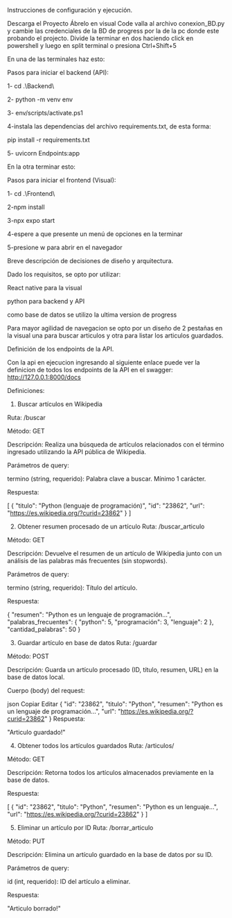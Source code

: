 

Instrucciones de configuración y ejecución.

Descarga el Proyecto 
Ábrelo en visual Code
valla al archivo conexion_BD.py y cambie las credenciales de la BD de progress por la de la pc donde este probando el projecto.
Divide la terminar en dos haciendo click en powershell y luego en split terminal o presiona Ctrl+Shift+5

En una de las terminales haz esto:

Pasos para iniciar el backend (API):

1- cd .\Backend\

2- python -m venv env

3- env/scripts/activate.ps1

4-instala las dependencias del archivo requirements.txt, de esta forma:

pip install -r requirements.txt

5- uvicorn Endpoints:app

En la otra terminar esto:

Pasos para iniciar el frontend (Visual):

1- cd .\Frontend\

2-npm install

3-npx expo start

4-espere a que presente un menú de opciones en la terminar

5-presione w para abrir en el navegador





Breve descripción de decisiones de diseño y arquitectura.

Dado los requisitos, se opto por utilizar:

React native para la visual

python para backend y API

como base de datos se utilizo la ultima version de progress

Para mayor agilidad de navegacion se opto por un diseño de 2 pestañas en la visual una para buscar articulos y otra para listar los articulos guardados.





Definición de los endpoints de la API.

Con la api en ejecucion ingresando al siguiente enlace puede ver la definicion de todos los endpoints de la API en el swagger:
http://127.0.0.1:8000/docs

Definiciones:
1. Buscar artículos en Wikipedia

Ruta: /buscar

Método: GET

Descripción: Realiza una búsqueda de artículos relacionados con el término ingresado utilizando la API pública de Wikipedia.

Parámetros de query:

termino (string, requerido): Palabra clave a buscar. Mínimo 1 carácter.

Respuesta:

[
  {
    "titulo": "Python (lenguaje de programación)",
    "id": "23862",
    "url": "https://es.wikipedia.org/?curid=23862"
  }
]

2. Obtener resumen procesado de un artículo
Ruta: /buscar_articulo

Método: GET

Descripción: Devuelve el resumen de un artículo de Wikipedia junto con un análisis de las palabras más frecuentes (sin stopwords).

Parámetros de query:

termino (string, requerido): Título del artículo.

Respuesta:

{
  "resumen": "Python es un lenguaje de programación...",
  "palabras_frecuentes": {
    "python": 5,
    "programación": 3,
    "lenguaje": 2
  },
  "cantidad_palabras": 50
}

3. Guardar artículo en base de datos
Ruta: /guardar

Método: POST

Descripción: Guarda un artículo procesado (ID, título, resumen, URL) en la base de datos local.

Cuerpo (body) del request:

json
Copiar
Editar
{
  "id": "23862",
  "titulo": "Python",
  "resumen": "Python es un lenguaje de programación...",
  "url": "https://es.wikipedia.org/?curid=23862"
}
Respuesta:

"Articulo guardado!"

4. Obtener todos los artículos guardados
Ruta: /articulos/

Método: GET

Descripción: Retorna todos los artículos almacenados previamente en la base de datos.

Respuesta:

[
  {
    "id": "23862",
    "titulo": "Python",
    "resumen": "Python es un lenguaje...",
    "url": "https://es.wikipedia.org/?curid=23862"
  }
]

5. Eliminar un artículo por ID
Ruta: /borrar_articulo

Método: PUT

Descripción: Elimina un artículo guardado en la base de datos por su ID.

Parámetros de query:

id (int, requerido): ID del artículo a eliminar.

Respuesta:

"Articulo borrado!"
